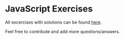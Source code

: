 # JavaScript Exercises

All excercises with solutions can be found [here](https://0xboz.github.io/javascript_exercises/).

Feel free to contribute and add more questions/answers.
